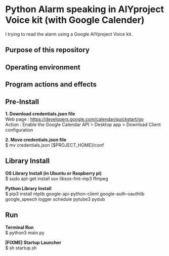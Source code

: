 # Python Alarm speaking in AIYproject Voice kit (with Google Calender)
I trying to read the alarm using a Google AIYproject Voice kit.   

## Purpose of this repository

## Operating environment

## Program actions and effects


## Pre-Install   
**1. Download credentials.json file**   
 Web page : https://developers.google.com/calendar/quickstart/go   
 Action : Enable the Google Calendar API > Desktop app > Download Client configuration


**2. Move credentials.json file**   
 $ mv credentials.json [$PROJECT_HOME]/conf   

## Library Install   
**OS Library Install (in Ubuntu or Raspberry pi)**   
 $ sudo apt-get install sox libsox-fmt-mp3 ffmpeg   
 
**Python Library Install**   
 $ pip3 install ntplib google-api-python-client google-auth-oauthlib google_speech logger schedule pytube3 pydub   
 
## Run   
**Terminal Run**   
 $ python3 main.py   

**[FIXME] Startup Launcher**   
$ sh startup.sh   
